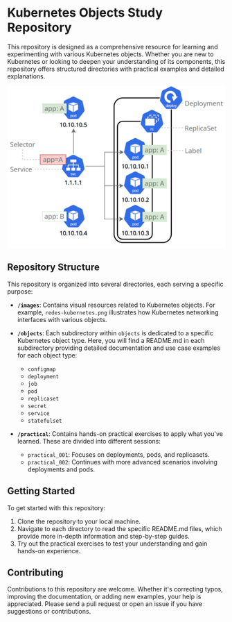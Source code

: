 # Kubernetes Objects Study Repository

This repository is designed as a comprehensive resource for learning and experimenting with various Kubernetes objects. Whether you are new to Kubernetes or looking to deepen your understanding of its components, this repository offers structured directories with practical examples and detailed explanations.

![](./images/module_04_labels.svg)

## Repository Structure

This repository is organized into several directories, each serving a specific purpose:

- **`/images`**: Contains visual resources related to Kubernetes objects. For example, `redes-kubernetes.png` illustrates how Kubernetes networking interfaces with various objects.

- **`/objects`**: Each subdirectory within `objects` is dedicated to a specific Kubernetes object type. Here, you will find a README.md in each subdirectory providing detailed documentation and use case examples for each object type:
  - `configmap`
  - `deployment`
  - `job`
  - `pod`
  - `replicaset`
  - `secret`
  - `service`
  - `statefulset`

- **`/practical`**: Contains hands-on practical exercises to apply what you've learned. These are divided into different sessions:
  - `practical_001`: Focuses on deployments, pods, and replicasets.
  - `practical_002`: Continues with more advanced scenarios involving deployments and pods.

## Getting Started

To get started with this repository:
1. Clone the repository to your local machine.
2. Navigate to each directory to read the specific README.md files, which provide more in-depth information and step-by-step guides.
3. Try out the practical exercises to test your understanding and gain hands-on experience.

## Contributing

Contributions to this repository are welcome. Whether it's correcting typos, improving the documentation, or adding new examples, your help is appreciated. Please send a pull request or open an issue if you have suggestions or contributions.